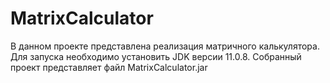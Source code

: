 # MatrixCalculator

В данном проекте представлена реализация матричного калькулятора. Для запуска необходимо установить JDK версии 11.0.8.
Собранный проект представляет файл MatrixCalculator.jar
